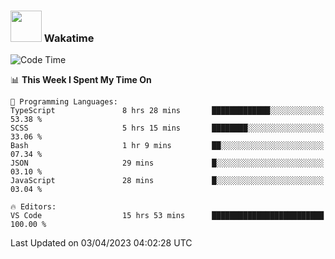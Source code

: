 ### <img src="https://media.giphy.com/media/VgCDAzcKvsR6OM0uWg/giphy.gif" width="50"> Wakatime

  <!--START_SECTION:waka-->
![Code Time](http://img.shields.io/badge/Code%20Time-1%2C350%20hrs%2052%20mins-blue)

📊 **This Week I Spent My Time On** 

```text
💬 Programming Languages: 
TypeScript               8 hrs 28 mins       █████████████░░░░░░░░░░░░   53.38 % 
SCSS                     5 hrs 15 mins       ████████░░░░░░░░░░░░░░░░░   33.06 % 
Bash                     1 hr 9 mins         ██░░░░░░░░░░░░░░░░░░░░░░░   07.34 % 
JSON                     29 mins             █░░░░░░░░░░░░░░░░░░░░░░░░   03.10 % 
JavaScript               28 mins             █░░░░░░░░░░░░░░░░░░░░░░░░   03.04 % 

🔥 Editors: 
VS Code                  15 hrs 53 mins      █████████████████████████   100.00 % 
```


 Last Updated on 03/04/2023 04:02:28 UTC
<!--END_SECTION:waka-->
